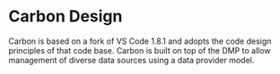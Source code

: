 # Carbon Design

Carbon is based on a fork of VS Code 1.8.1 and adopts the code design principles of that code base.
Carbon is built on top of the DMP to allow management of diverse data sources using a data provider
model.
